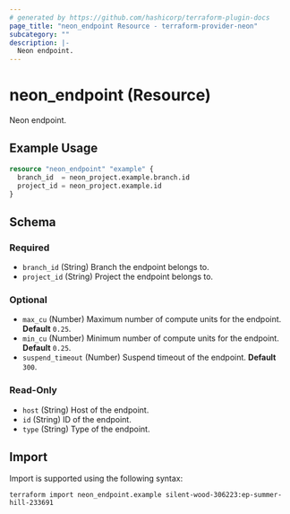 ```yaml
---
# generated by https://github.com/hashicorp/terraform-plugin-docs
page_title: "neon_endpoint Resource - terraform-provider-neon"
subcategory: ""
description: |-
  Neon endpoint.
---
```


# neon_endpoint (Resource)

Neon endpoint.

## Example Usage

```terraform
resource "neon_endpoint" "example" {
  branch_id  = neon_project.example.branch.id
  project_id = neon_project.example.id
}
```

<!-- schema generated by tfplugindocs -->
## Schema

### Required

- `branch_id` (String) Branch the endpoint belongs to.
- `project_id` (String) Project the endpoint belongs to.

### Optional

- `max_cu` (Number) Maximum number of compute units for the endpoint. **Default** `0.25`.
- `min_cu` (Number) Minimum number of compute units for the endpoint. **Default** `0.25`.
- `suspend_timeout` (Number) Suspend timeout of the endpoint. **Default** `300`.

### Read-Only

- `host` (String) Host of the endpoint.
- `id` (String) ID of the endpoint.
- `type` (String) Type of the endpoint.

## Import

Import is supported using the following syntax:

```shell
terraform import neon_endpoint.example silent-wood-306223:ep-summer-hill-233691
```
